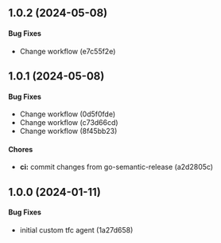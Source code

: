 ## 1.0.2 (2024-05-08)

#### Bug Fixes

* Change workflow (e7c55f2e)


## 1.0.1 (2024-05-08)

#### Bug Fixes

* Change workflow (0d5f0fde)
* Change workflow (c73d66cd)
* Change workflow (8f45bb23)

#### Chores

* **ci:** commit changes from go-semantic-release (a2d2805c)


## 1.0.0 (2024-01-11)

#### Bug Fixes

* initial custom tfc agent (1a27d658)

